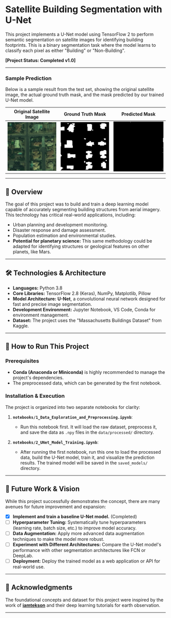 # Satellite Building Segmentation with U-Net

This project implements a U-Net model using TensorFlow 2 to perform semantic segmentation on satellite images for identifying building footprints. This is a binary segmentation task where the model learns to classify each pixel as either "Building" or "Non-Building".

**[Project Status: Completed v1.0]**

---

### Sample Prediction

Below is a sample result from the test set, showing the original satellite image, the actual ground truth mask, and the mask predicted by our trained U-Net model.

| Original Satellite Image | Ground Truth Mask | Predicted Mask |
| :---: | :---: | :---: |
| <img src="./results/example_0_original.png" width="200"/> | <img src="./results/example_0_ground_truth.png" width="200"/> | <img src="./results/example_0_predicted.png" width="200"/> |

---

## 🌟 Overview

The goal of this project was to build and train a deep learning model capable of accurately segmenting building structures from aerial imagery. This technology has critical real-world applications, including:
- Urban planning and development monitoring.
- Disaster response and damage assessment.
- Population estimation and environmental studies.
- **Potential for planetary science:** This same methodology could be adapted for identifying structures or geological features on other planets, like Mars.

---

## 🛠️ Technologies & Architecture

- **Languages:** Python 3.8
- **Core Libraries:** TensorFlow 2.8 (Keras), NumPy, Matplotlib, Pillow
- **Model Architecture:** **U-Net**, a convolutional neural network designed for fast and precise image segmentation.
- **Development Environment:** Jupyter Notebook, VS Code, Conda for environment management.
- **Dataset:** The project uses the "Massachusetts Buildings Dataset" from Kaggle.

---

## 🚀 How to Run This Project

### Prerequisites

- **Conda (Anaconda or Miniconda)** is highly recommended to manage the project's dependencies.
- The preprocessed data, which can be generated by the first notebook.

### Installation & Execution

The project is organized into two separate notebooks for clarity:

1.  **`notebooks/1_Data_Exploration_and_Preprocessing.ipynb`**:
    -   Run this notebook first. It will load the raw dataset, preprocess it, and save the data as `.npy` files in the `data/processed/` directory.

2.  **`notebooks/2_UNet_Model_Training.ipynb`**:
    -   After running the first notebook, run this one to load the processed data, build the U-Net model, train it, and visualize the prediction results. The trained model will be saved in the `saved_models/` directory.

---

## 🔮 Future Work & Vision

While this project successfully demonstrates the concept, there are many avenues for future improvement and expansion:
- [x] **Implement and train a baseline U-Net model.** (Completed)
- [ ] **Hyperparameter Tuning:** Systematically tune hyperparameters (learning rate, batch size, etc.) to improve model accuracy.
- [ ] **Data Augmentation:** Apply more advanced data augmentation techniques to make the model more robust.
- [ ] **Experiment with Different Architectures:** Compare the U-Net model's performance with other segmentation architectures like FCN or DeepLab.
- [ ] **Deployment:** Deploy the trained model as a web application or API for real-world use.

---

## 🙏 Acknowledgments

The foundational concepts and dataset for this project were inspired by the work of [**iamtekson**](https://github.com/iamtekson) and their deep learning tutorials for earth observation.

---